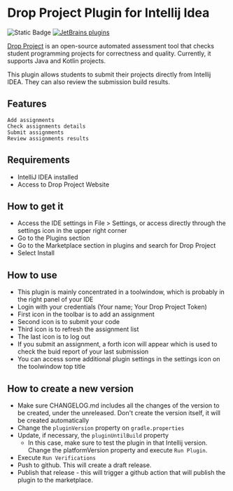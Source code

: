 # Drop Project Plugin for Intellij Idea

![[Static Badge](https://img.shields.io/badge/version-v0.9.4-blue)](https://img.shields.io/badge/version-v0.9.6-blue)
[![JetBrains plugins](https://img.shields.io/jetbrains/plugin/d/21870-drop-project)](https://img.shields.io/jetbrains/plugin/d/25078-drop-project)

<!-- Plugin description -->
[Drop Project](https://dropproject.org) is an open-source automated assessment tool that checks student programming projects for correctness and
quality. Currently, it supports Java and Kotlin projects.

This plugin allows students to submit their projects directly from Intellij IDEA. They can also review the submission build results.
<!-- Plugin description end -->

## Features

    Add assignments
    Check assignments details
    Submit assignments
    Review assignments results

## Requirements

* IntelliJ IDEA installed
* Access to Drop Project Website

## How to get it

* Access the IDE settings in File > Settings, or access directly through the settings icon in the upper right corner
* Go to the Plugins section
* Go to the Marketplace section in plugins and search for Drop Project
* Select Install

## How to use

* This plugin is mainly concentrated in a toolwindow, which is probably in the right panel of your IDE
* Login with your credentials (Your name; Your Drop Project Token)
* First icon in the toolbar is to add an assignment
* Second icon is to submit your code
* Third icon is to refresh the assignment list
* The last icon is to log out
* If you submit an assignment, a forth icon will appear which is used to check the buid report of your last submission
* You can access some additional plugin settings in the settings icon on the toolwindow top title

## How to create a new version

* Make sure CHANGELOG.md includes all the changes of the version to be created, under the unreleased. Don't create the version itself, it will be created automatically
* Change the `pluginVersion` property on `gradle.properties`
* Update, if necessary, the `pluginUntilBuild` property
    * In this case, make sure to test the plugin in that Intellij version. Change the platformVersion property and execute `Run Plugin`.
* Execute `Run Verifications`
* Push to github. This will create a draft release.
* Publish that release - this will trigger a github action that will publish the plugin to the marketplace.